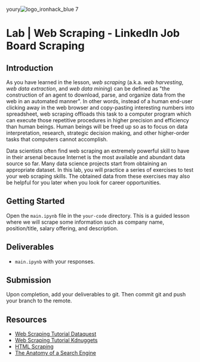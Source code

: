 youry![logo_ironhack_blue 7](https://user-images.githubusercontent.com/23629340/40541063-a07a0a8a-601a-11e8-91b5-2f13e4e6b441.png)

# Lab | Web Scraping - LinkedIn Job Board Scraping

## Introduction

As you have learned in the lesson, *web scraping* (a.k.a. *web harvesting*, *web data extraction*, and *web data mining*) can be defined as "the construction of an agent to download, parse, and organize data from the web in an automated manner". In other words, instead of a human end-user clicking away in the web browser and copy-pasting interesting numbers into spreadsheet, web scraping offloads this task to a computer program which can execute those repetitive procedures in higher precision and efficiency than human beings. Human beings will be freed up so as to focus on data interpretation, research, strategic decision making, and other higher-order tasks that computers cannot accomplish.

Data scientists often find web scraping an extremely powerful skill to have in their arsenal because Internet is the most available and abundant data source so far. Many data science projects start from obtaining an appropriate dataset. In this lab, you will practice a series of exercises to test your web scraping skills. The obtained data from these exercises may also be helpful for you later when you look for career opportunities.

## Getting Started

Open the `main.ipynb` file in the `your-code` directory. This is a guided lesson where we will scrape some information such as company name, position/title, salary offering, and description.  

## Deliverables

- `main.ipynb` with your responses. 

## Submission

Upon completion, add your deliverables to git. Then commit git and push your branch to the remote.

## Resources

- [Web Scraping Tutorial Dataquest](https://www.dataquest.io/blog/web-scraping-tutorial-python/)
- [Web Scraping Tutorial Kdnuggets](https://www.kdnuggets.com/2018/02/web-scraping-tutorial-python.html)
- [HTML Scraping](https://docs.python-guide.org/scenarios/scrape/)
- [The Anatomy of a Search Engine](http://infolab.stanford.edu/~backrub/google.html)